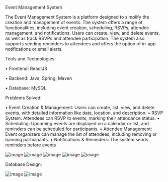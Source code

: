 Event Management System

The Event Management System is a platform designed to simplify the creation and management of events. The system offers a range of functionalities, including event creation, scheduling, RSVPs, attendee management, and notifications. Users can create, view, and delete events, as well as track RSVPs and attendee participation. The system also supports sending reminders to attendees and offers the option of in-app notifications or email alerts.

Tools and Technologies:

•	Frontend: ReactJS

•	Backend: Java, Spring, Maven

•	Database: MySQL

Problems Solved:

•	Event Creation & Management: Users can create, list, view, and delete events, with detailed information like date, location, and description.
•	RSVP System: Attendees can RSVP to events, marking their attendance status.
•	Scheduling: Upcoming events are displayed on a calendar or list, and reminders can be scheduled for participants.
•	Attendee Management: Event organizers can manage the list of attendees, including removing or banning participants.
•	Notifications & Reminders: The system sends reminders before events


 ![image](https://github.com/user-attachments/assets/a02502a9-e003-4287-bb49-cb49f61756cb)
![image](https://github.com/user-attachments/assets/7266a131-6e75-4819-bbcb-5337048d0d66)
![image](https://github.com/user-attachments/assets/cd8a1b8f-4203-4c01-9155-0546e3f0456a)
![image](https://github.com/user-attachments/assets/f66c4631-409c-4910-9e83-cd6d92fe98dd)
![image](https://github.com/user-attachments/assets/2dbeb9f3-ca24-493c-97fa-1954431963b5)

Database Design:



![image](https://github.com/user-attachments/assets/520b3938-e695-4def-9fe0-4db5f8bf9365)
![image](https://github.com/user-attachments/assets/9d0a3d24-92eb-461c-9bac-1058e3afb3a0)



